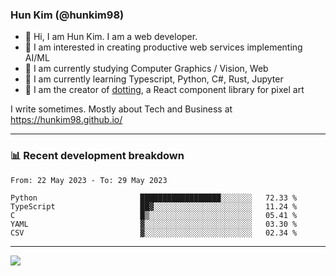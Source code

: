 ### Hun Kim (@hunkim98)

- 👋 Hi, I am Hun Kim. I am a web developer. 
- 🤔 I am interested in creating productive web services implementing AI/ML
- 🔭 I am currently studying Computer Graphics / Vision, Web 
- 🌱 I am currently learning Typescript, Python, C#, Rust, Jupyter
- 🎨 I am the creator of [dotting](hunkim98.github.io/dotting), a React component library for pixel art

I write sometimes. Mostly about Tech and Business at https://hunkim98.github.io/

---
### 📊 Recent development breakdown
<!--START_SECTION:waka-->

```text
From: 22 May 2023 - To: 29 May 2023

Python                       ██████████████████░░░░░░░   72.33 %
TypeScript                   ██▓░░░░░░░░░░░░░░░░░░░░░░   11.24 %
C                            █▒░░░░░░░░░░░░░░░░░░░░░░░   05.41 %
YAML                         ▓░░░░░░░░░░░░░░░░░░░░░░░░   03.30 %
CSV                          ▓░░░░░░░░░░░░░░░░░░░░░░░░   02.34 %
```

<!--END_SECTION:waka-->
---

<!-- <div align='center'> -->
  <img align="center" src="https://github-readme-stats.vercel.app/api?username=hunkim98&theme=dark&show_icons=true"/>
<!-- </div> -->
<!--
**hunkim98/hunkim98** is a ✨ _special_ ✨ repository because its `README.md` (this file) appears on your GitHub profile.

Here are some ideas to get you started:

- 🔭 I’m currently working on ...
- 🌱 I’m currently learning ...
- 👯 I’m looking to collaborate on ...
- 🤔 I’m looking for help with ...
- 💬 Ask me about ...
- 📫 How to reach me: ...
- 😄 Pronouns: ...
- ⚡ Fun fact: ...
-->
